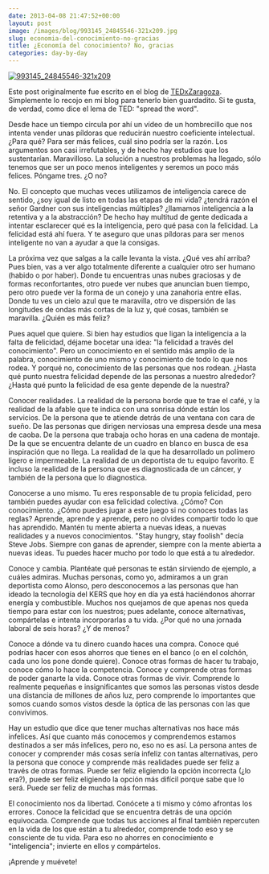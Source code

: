 ```yaml
---
date: 2013-04-08 21:47:52+00:00
layout: post
image: /images/blog/993145_24845546-321x209.jpg
slug: economia-del-conocimiento-no-gracias
title: ¿Economía del conocimiento? No, gracias
categories: day-by-day
---
```


[![993145_24845546-321x209](/images/blog/993145_24845546-321x209.jpg)](/images/blog/993145_24845546-321x209.jpg)

Este post originalmente fue escrito en el blog de [TEDxZaragoza](http://www.tedxzaragoza.com/2013/04/economia-del-conocimiento-no-gracias/). Simplemente lo recojo en mi blog para tenerlo bien guardadito. Si te gusta, de verdad, como dice el lema de TED: "spread the word".

Desde hace un tiempo circula por ahí un vídeo de un hombrecillo que nos intenta vender unas píldoras que reducirán nuestro coeficiente intelectual. ¿Para qué? Para ser más felices, cuál sino podría ser la razón. Los argumentos son casi irrefutables, y de hecho hay estudios que los sustentarían. Maravilloso. La solución a nuestros problemas ha llegado, sólo tenemos que ser un poco menos inteligentes y seremos un poco más felices. Póngame tres. ¿O no?

No. El concepto que muchas veces utilizamos de inteligencia carece de sentido, ¿soy igual de listo en todas las etapas de mi vida? ¿tendrá razón el señor Gardner con sus inteligencias múltiples? ¿llamamos inteligencia a la retentiva y a la abstracción? De hecho hay multitud de gente dedicada a intentar esclarecer qué es la inteligencia, pero qué pasa con la felicidad. La felicidad está ahí fuera. Y te aseguro que unas píldoras para ser menos inteligente no van a ayudar a que la consigas.

La próxima vez que salgas a la calle levanta la vista. ¿Qué ves ahí arriba? Pues bien, vas a ver algo totalmente diferente a cualquier otro ser humano (habido o por haber). Donde tu encuentras unas nubes graciosas y de formas reconfortantes, otro puede ver nubes que anuncian buen tiempo, pero otro puede ver la forma de un conejo y una zanahoria entre ellas. Donde tu ves un cielo azul que te maravilla, otro ve dispersión de las longitudes de ondas más cortas de la luz y, qué cosas, también se maravilla. ¿Quién es más feliz?

Pues aquel que quiere. Si bien hay estudios que ligan la inteligencia a la falta de felicidad, déjame bocetar una idea: "la felicidad a través del conocimiento". Pero un conocimiento en el sentido más amplio de la palabra, conocimiento de uno mismo y conocimiento de todo lo que nos rodea. Y porqué no, conocimiento de las personas que nos rodean. ¿Hasta qué punto nuestra felicidad depende de las personas a nuestro alrededor? ¿Hasta qué punto la felicidad de esa gente depende de la nuestra?

Conocer realidades. La realidad de la persona borde que te trae el café, y la realidad de la afable que te indica con una sonrisa dónde están los servicios. De la persona que te atiende detrás de una ventana con cara de sueño. De las personas que dirigen nerviosas una empresa desde una mesa de caoba. De la persona que trabaja ocho horas en una cadena de montaje. De la que se encuentra delante de un cuadro en blanco en busca de esa inspiración que no llega. La realidad de la que ha desarrollado un polímero ligero e impermeable. La realidad de un deportista de tu equipo favorito. E incluso la realidad de la persona que es diagnosticada de un cáncer, y también de la persona que lo diagnostica.

Conocerse a uno mismo. Tu eres responsable de tu propia felicidad, pero también puedes ayudar con esa felicidad colectiva. ¿Cómo? Con conocimiento. ¿Cómo puedes jugar a este juego si no conoces todas las reglas? Aprende, aprende y aprende, pero no olvides compartir todo lo que has aprendido. Mantén tu mente abierta a nuevas ideas, a nuevas realidades y a nuevos conocimientos. "Stay hungry, stay foolish" decía Steve Jobs. Siempre con ganas de aprender, siempre con la mente abierta a nuevas ideas. Tu puedes hacer mucho por todo lo que está a tu alrededor.

Conoce y cambia. Plantéate qué personas te están sirviendo de ejemplo, a cuáles admiras. Muchas personas, como yo, admiramos a un gran deportista como Alonso, pero desconocemos a las personas que han ideado la tecnología del KERS que hoy en día ya está haciéndonos ahorrar energía y combustible. Muchos nos quejamos de que apenas nos queda tiempo para estar con los nuestros; pues adelante, conoce alternativas, compártelas e intenta incorporarlas a tu vida. ¿Por qué no una jornada laboral de seis horas? ¿Y de menos?

Conoce a dónde va tu dinero cuando haces una compra. Conoce qué podrías hacer con esos ahorros que tienes en el banco (o en el colchón, cada uno los pone donde quiere). Conoce otras formas de hacer tu trabajo, conoce cómo lo hace la competencia. Conoce y comprende otras formas de poder ganarte la vida. Conoce otras formas de vivir. Comprende lo realmente pequeñas e insignificantes que somos las personas vistos desde una distancia de millones de años luz, pero comprende lo importantes que somos cuando somos vistos desde la óptica de las personas con las que convivimos.

Hay un estudio que dice que tener muchas alternativas nos hace más infelices. Así que cuanto más conocemos y comprendemos estamos destinados a ser más infelices, pero no, eso no es así. La persona antes de conocer y comprender más cosas sería infeliz con tantas alternativas, pero la persona que conoce y comprende más realidades puede ser feliz a través de otras formas. Puede ser feliz eligiendo la opción incorrecta (¿lo era?), puede ser feliz eligiendo la opción más difícil porque sabe que lo será. Puede ser feliz de muchas más formas.

El conocimiento nos da libertad. Conócete a ti mismo y cómo afrontas los errores. Conoce la felicidad que se encuentra detrás de una opción equivocada. Comprende que todas tus acciones al final también repercuten en la vida de los que están a tu alrededor, comprende todo eso y se consciente de tu vida. Para eso no ahorres en conocimiento e "inteligencia"; invierte en ellos y compártelos.

¡Aprende y muévete!
